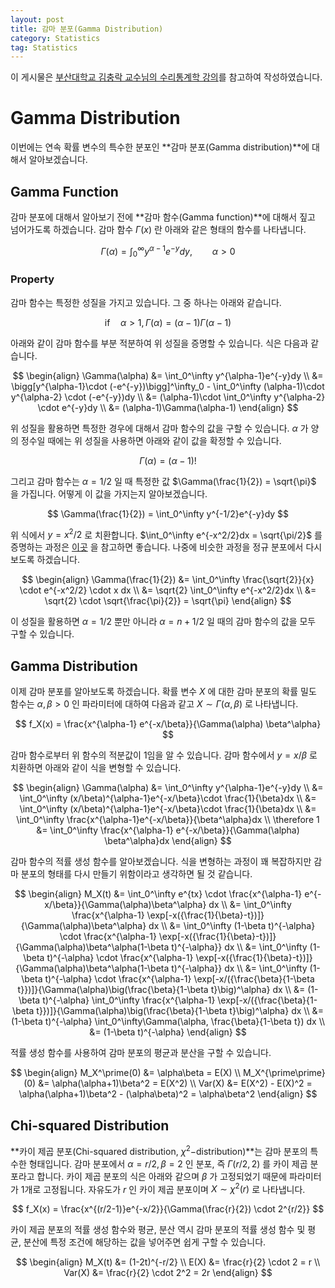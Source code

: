 ```yaml
---
layout: post
title: 감마 분포(Gamma Distribution)
category: Statistics
tag: Statistics
---
```




이 게시물은 [부산대학교 김충락 교수님의 수리통계학 강의](http://kocw.net/home/search/kemView.do?kemId=1363783)를 참고하여 작성하였습니다.

# Gamma Distribution

이번에는 연속 확률 변수의 특수한 분포인 **감마 분포(Gamma distribution)**에 대해서 알아보겠습니다.

## Gamma Function

감마 분포에 대해서 알아보기 전에 **감마 함수(Gamma function)**에 대해서 짚고 넘어가도록 하겠습니다. 감마 함수 $\Gamma(x)$ 란 아래와 같은 형태의 함수를 나타냅니다.


$$
\Gamma(\alpha) = \int_0^\infty y^{\alpha-1}e^{-y}dy, \qquad \alpha >0
$$


### Property

감마 함수는 특정한 성질을 가지고 있습니다. 그 중 하나는 아래와 같습니다.


$$
\text{if} \quad \alpha>1, \Gamma(\alpha) = (\alpha-1)\Gamma(\alpha-1)
$$


아래와 같이 감마 함수를 부분 적분하여 위 성질을 증명할 수 있습니다. 식은 다음과 같습니다.


$$
\begin{align}
\Gamma(\alpha) &= \int_0^\infty y^{\alpha-1}e^{-y}dy \\
&= \bigg[y^{\alpha-1}\cdot (-e^{-y})\bigg]^\infty_0 - \int_0^\infty (\alpha-1)\cdot y^{\alpha-2} \cdot (-e^{-y})dy \\
&= (\alpha-1)\cdot \int_0^\infty y^{\alpha-2} \cdot e^{-y}dy \\
&= (\alpha-1)\Gamma(\alpha-1)
\end{align}
$$


위 성질을 활용하면 특정한 경우에 대해서 감마 함수의 값을 구할 수 있습니다. $\alpha$ 가 양의 정수일 때에는 위 성질을 사용하면 아래와 같이 값을 확정할 수 있습니다.


$$
\Gamma(\alpha) = (\alpha-1)!
$$


그리고 감마 함수는 $\alpha = 1/2$ 일 때 특정한 값 $\Gamma(\frac{1}{2}) = \sqrt{\pi}$ 을 가집니다. 어떻게 이 값을 가지는지 알아보겠습니다.


$$
\Gamma(\frac{1}{2}) = \int_0^\infty y^{-1/2}e^{-y}dy
$$


위 식에서 $y = x^2/2$ 로 치환합니다. $\int_0^\infty e^{-x^2/2}dx = \sqrt{\pi/2}$ 를 증명하는 과정은 [이곳](https://proofwiki.org/wiki/Gaussian_Integral) 을 참고하면 좋습니다. 나중에 비슷한 과정을 정규 분포에서 다시 보도록 하겠습니다.


$$
\begin{align}
\Gamma(\frac{1}{2}) &= \int_0^\infty \frac{\sqrt{2}}{x} \cdot e^{-x^2/2} \cdot x dx \\
&= \sqrt{2} \int_0^\infty e^{-x^2/2}dx \\
&= \sqrt{2} \cdot \sqrt{\frac{\pi}{2}} = \sqrt{\pi}
\end{align}
$$


이 성질을 활용하면 $\alpha = 1/2$ 뿐만 아니라 $\alpha = n + 1/2$ 일 때의 감마 함수의 값을 모두 구할 수 있습니다.



## Gamma Distribution

이제 감마 분포를 알아보도록 하겠습니다. 확률 변수 $X$ 에 대한 감마 분포의 확률 밀도 함수는 $\alpha, \beta > 0$ 인 파라미터에 대하여 다음과 같고 $X \sim \Gamma(\alpha, \beta)$ 로 나타냅니다.


$$
f_X(x) = \frac{x^{\alpha-1} e^{-x/\beta}}{\Gamma(\alpha) \beta^\alpha}
$$


감마 함수로부터 위 함수의 적분값이 1임을 알 수 있습니다. 감마 함수에서 $y = x/\beta$ 로 치환하면 아래와 같이 식을 변형할 수 있습니다.


$$
\begin{align}
\Gamma(\alpha) &= \int_0^\infty y^{\alpha-1}e^{-y}dy \\
&= \int_0^\infty (x/\beta)^{\alpha-1}e^{-x/\beta}\cdot \frac{1}{\beta}dx \\
&= \int_0^\infty (x/\beta)^{\alpha-1}e^{-x/\beta}\cdot \frac{1}{\beta}dx \\
&= \int_0^\infty \frac{x^{\alpha-1}e^{-x/\beta}}{\beta^\alpha}dx \\
\therefore 1 &= \int_0^\infty \frac{x^{\alpha-1} e^{-x/\beta}}{\Gamma(\alpha) \beta^\alpha}dx 
\end{align}
$$


감마 함수의 적률 생성 함수를 알아보겠습니다. 식을 변형하는 과정이 꽤 복잡하지만 감마 분포의 형태를 다시 만들기 위함이라고 생각하면 될 것 같습니다.


$$
\begin{align}
M_X(t) &= \int_0^\infty e^{tx} \cdot \frac{x^{\alpha-1} e^{-x/\beta}}{\Gamma(\alpha)\beta^\alpha} dx \\
&= \int_0^\infty \frac{x^{\alpha-1} \exp[-x({\frac{1}{\beta}-t})]}{\Gamma(\alpha)\beta^\alpha} dx \\
&= \int_0^\infty (1-\beta t)^{-\alpha} \cdot \frac{x^{\alpha-1} \exp[-x({\frac{1}{\beta}-t})]}{\Gamma(\alpha)\beta^\alpha(1-\beta t)^{-\alpha}} dx \\
&= \int_0^\infty (1-\beta t)^{-\alpha} \cdot \frac{x^{\alpha-1} \exp[-x({\frac{1}{\beta}-t})]}{\Gamma(\alpha)\beta^\alpha(1-\beta t)^{-\alpha}} dx \\
&= \int_0^\infty (1-\beta t)^{-\alpha} \cdot \frac{x^{\alpha-1} \exp[-x/({\frac{\beta}{1-\beta t}})]}{\Gamma(\alpha)\big(\frac{\beta}{1-\beta t}\big)^\alpha} dx \\
&= (1-\beta t)^{-\alpha} \int_0^\infty \frac{x^{\alpha-1} \exp[-x/({\frac{\beta}{1-\beta t}})]}{\Gamma(\alpha)\big(\frac{\beta}{1-\beta t}\big)^\alpha} dx \\
&= (1-\beta t)^{-\alpha} \int_0^\infty\Gamma(\alpha, \frac{\beta}{1-\beta t}) dx \\
&= (1-\beta t)^{-\alpha}
\end{align}
$$


적률 생성 함수를 사용하여 감마 분포의 평균과 분산을 구할 수 있습니다.


$$
\begin{align}
M_X^\prime(0) &= \alpha\beta = E(X) \\
M_X^{\prime\prime}(0) &= \alpha(\alpha+1)\beta^2 = E(X^2) \\
Var(X) &= E(X^2) - E(X)^2 = \alpha(\alpha+1)\beta^2 - (\alpha\beta)^2 = \alpha\beta^2
\end{align}
$$


## Chi-squared Distribution

**카이 제곱 분포(Chi-squared distribution, $\chi^2-$distribution)**는 감마 분포의 특수한 형태입니다. 감마 분포에서 $\alpha = r/2, \beta = 2$ 인 분포, 즉 $\Gamma(r/2,2)$ 를 카이 제곱 분포라고 합니다. 카이 제곱 분포의 식은 아래와 같으며 $\beta$ 가 고정되었기 때문에 파라미터가 1개로 고정됩니다. 자유도가 $r$ 인 카이 제곱 분포이며 $X \sim \chi^2(r)$ 로 나타냅니다.


$$
f_X(x) = \frac{x^{(r/2-1)}e^{-x/2}}{\Gamma(\frac{r}{2}) \cdot 2^{r/2}}
$$


카이 제곱 분포의 적률 생성 함수와 평균, 분산 역시 감마 분포의 적률 생성 함수 및 평균, 분산에 특정 조건에 해당하는 값을 넣어주면 쉽게 구할 수 있습니다.


$$
\begin{align}
M_X(t) &= (1-2t)^{-r/2} \\
E(X) &= \frac{r}{2} \cdot 2 = r  \\
Var(X) &= \frac{r}{2} \cdot 2^2 = 2r
\end{align}
$$


